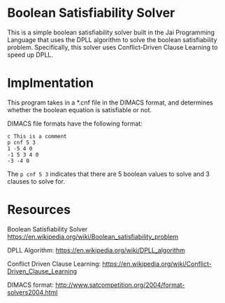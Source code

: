 # Boolean Satisfiability Solver
This is a simple boolean satisfiability solver built in the Jai Programming Language that uses the DPLL algorithm to solve the boolean satisfiability problem. Specifically, this solver uses Conflict-Driven Clause Learning to speed up DPLL.

# Implmentation
This program takes in a *.cnf file in the DIMACS format, and determines whether the boolean equation is satisfiable or not.

DIMACS file formats have the following format:
```
c This is a comment
p cnf 5 3
1 -5 4 0
-1 5 3 4 0
-3 -4 0
```
The `p cnf 5 3` indicates that there are 5 boolean values to solve and 3 clauses to solve for.

# Resources
Boolean Satisfiability Solver https://en.wikipedia.org/wiki/Boolean_satisfiability_problem

DPLL Algorithm: https://en.wikipedia.org/wiki/DPLL_algorithm

Conflict Driven Clause Learning: https://en.wikipedia.org/wiki/Conflict-Driven_Clause_Learning

DIMACS format: http://www.satcompetition.org/2004/format-solvers2004.html
